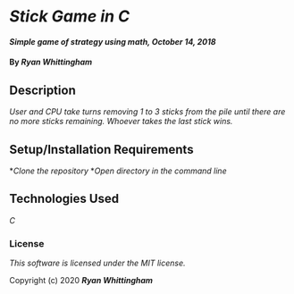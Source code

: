 # _Stick Game in C_

#### _Simple game of strategy using math, October 14, 2018_

#### By _**Ryan Whittingham**_

## Description

_User and CPU take turns removing 1 to 3 sticks from the pile until there are no more sticks remaining. Whoever takes the last stick wins._

## Setup/Installation Requirements

*_Clone the repository_
*_Open directory in the command line_

## Technologies Used

_C_

### License

*This software is licensed under the MIT license.*

Copyright (c) 2020 **_Ryan Whittingham_**
